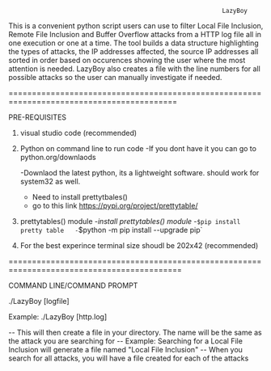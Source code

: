                                                                LazyBoy

This is a convenient python script users can use to filter Local File Inclusion, Remote File Inclusion and Buffer Overflow attacks from a HTTP log file all in one execution or one at a time. The tool builds a data structure highlighting the types of attacks, the IP addresses affected, the source IP addresses all sorted in order based on occurences showing the user where the most attention is needed. LazyBoy also creates a file with the line numbers for all possible attacks so the user can manually investigate if needed. 

==========================================================================================

PRE-REQUISITES

1) visual studio code (recommended) 
2) Python on command line to run code
   -If you dont have it you can go to python.org/downlaods

    -Downlaod the latest python, its a lightweight software. should work for system32 as well. 

    - Need to install prettytbales()
    - go to this link https://pypi.org/project/prettytable/

3) prettytables() module
   -*install prettytables() module* 
   -`$pip install pretty table  
   -`$python -m pip install --upgrade pip`

4) For the best experince terminal size shoudl be 202x42 (recommended)

===========================================================================================

COMMAND LINE/COMMAND PROMPT

./LazyBoy [logfile]

Example: ./LazyBoy [http.log]
 
   -- This will then create a file in your directory. The name will be the same as the attack you are searching for
   -- Example: Searching for a Local File Inclusion will generate a file named "Local File Inclusion"
       -- When you search for all attacks, you will have a file created for each of the attacks
    

